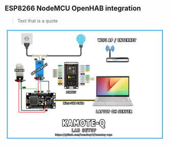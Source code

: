 
## ESP8266 NodeMCU OpenHAB integration

> Text that is a quote

![alt text](https://github.com/kamoteqv2/kamoteq-repo/blob/main/lab-setup.jpg?raw=true)
 
